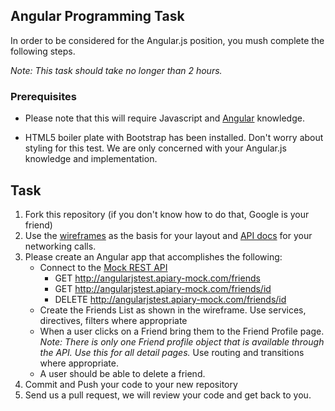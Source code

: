 ## Angular Programming Task

In order to be considered for the Angular.js position, you mush complete the following steps. 

*Note: This task should take no longer than 2 hours.*

### Prerequisites

- Please note that this will require Javascript and [Angular](https://angularjs.org) knowledge. 

- HTML5 boiler plate with Bootstrap has been installed. Don't worry about styling for this test. We are only concerned with your Angular.js knowledge and implementation. 

## Task

1. Fork this repository (if you don't know how to do that, Google is your friend)
2. Use the [wireframes](example.png) as the basis for your layout and [API docs](http://docs.angularjstest.apiary.io/) for your networking calls.
3. Please create an Angular app that accomplishes the following:
	- Connect to the [Mock REST API](http://angularjstest.apiary-mock.com)
		- GET http://angularjstest.apiary-mock.com/friends
		- GET http://angularjstest.apiary-mock.com/friends/id
		- DELETE http://angularjstest.apiary-mock.com/friends/id
	- Create the Friends List as shown in the wireframe. Use services, directives, filters where appropriate
	- When a user clicks on a Friend bring them to the Friend Profile page. *Note: There is only one Friend profile object that is available through the API. Use this for all detail pages.* Use routing and transitions where appropriate.
	- A user should be able to delete a friend.
4. Commit and Push your code to your new repository
5. Send us a pull request, we will review your code and get back to you.